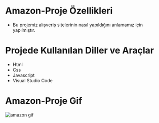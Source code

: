# Amazon-Proje Özellikleri
<ul>
  <li>Bu projemiz alışveriş sitelerinin nasıl yapıldığını anlamamız için yapılmıştır.</li>
</ul>

# Projede Kullanılan Diller ve Araçlar

<ul>
  <li>Html</li>
  <li>Css</li>
  <li> Javascript</li>
  <li>Visual Studio Code</li>
 
</ul>

# Amazon-Proje Gif

![amazon gif](https://github.com/mehmet-adgzl22/amazon-web-site/assets/169144147/b9369c64-5478-4ee4-9c5a-57c04af4eaf4)
